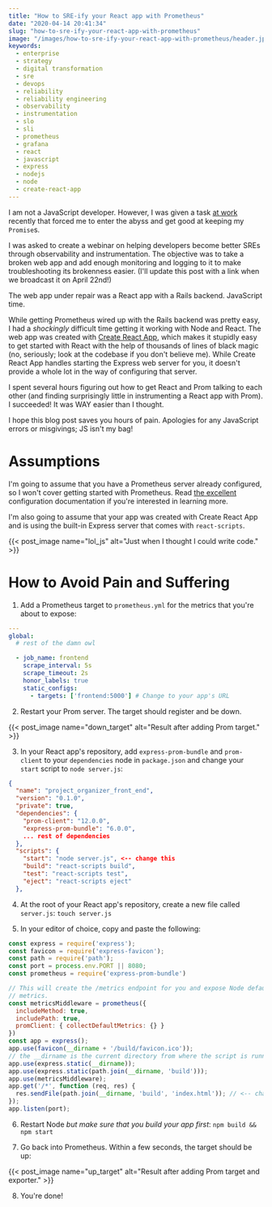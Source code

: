 ```yaml
---
title: "How to SRE-ify your React app with Prometheus"
date: "2020-04-14 20:41:34"
slug: "how-to-sre-ify-your-react-app-with-prometheus"
image: "/images/how-to-sre-ify-your-react-app-with-prometheus/header.jpg"
keywords:
  - enterprise
  - strategy
  - digital transformation
  - sre
  - devops
  - reliability
  - reliability engineering
  - observability
  - instrumentation
  - slo
  - sli
  - prometheus
  - grafana
  - react
  - javascript
  - express
  - nodejs
  - node
  - create-react-app
---
```


I am not a JavaScript developer. However, I was given a task [at work](https://contino.io)
recently that forced me to enter the abyss and get good at keeping my `Promise`s.

I was asked to create a webinar on helping developers become better SREs through observability
and instrumentation. The objective was to take a broken web app and add enough monitoring
and logging to it to make troubleshooting its brokenness easier. (I'll update this post
with a link when we broadcast it on April 22nd!)

The web app under repair was a React app with a Rails backend. JavaScript time.

While getting Prometheus wired up with the Rails backend was pretty easy, I had a
_shockingly_ difficult time getting it working with Node and React. The web app was created
with [Create React App](https://github.com/facebook/create-react-app), which makes it
stupidly easy to get started with React with the help of thousands of lines of black magic
(no, seriously; look at the codebase if you don't believe me). While Create React App handles
starting the Express web server for you, it doesn't provide a whole lot in the way of
configuring that server.

I spent several hours figuring out how to get React and Prom talking to each other
(and finding surprisingly little in instrumenting a React app with Prom). I succeeded! It was
WAY easier than I thought.

I hope this blog post saves you hours of pain. Apologies for any JavaScript errors or misgivings;
JS isn't my bag!

# Assumptions

I'm going to assume that you have a Prometheus server already configured, so I won't cover
getting started with Prometheus. Read [the
excellent](https://prometheus.io/docs/prometheus/latest/configuration/configuration/)
configuration documentation if you're interested in learning more.

I'm also going to assume that your app was created with Create React App and is using the
built-in Express server that comes with `react-scripts`.

{{< post_image name="lol_js" alt="Just when I thought I could write code." >}}

# How to Avoid Pain and Suffering

1. Add a Prometheus target to `prometheus.yml` for the metrics that you're about to expose:

```yaml
---
global:
  # rest of the damn owl

  - job_name: frontend
    scrape_interval: 5s
    scrape_timeout: 2s
    honor_labels: true
    static_configs:
      - targets: ['frontend:5000'] # Change to your app's URL
```

2. Restart your Prom server. The target should register and be down.

{{< post_image name="down_target" alt="Result after adding Prom target."   >}}

3. In your React app's repository, add `express-prom-bundle` and `prom-client` to your
   `dependencies` node in `package.json` and change your `start` script to
   `node server.js`:

```json
{
  "name": "project_organizer_front_end",
  "version": "0.1.0",
  "private": true,
  "dependencies": {
    "prom-client": "12.0.0",
    "express-prom-bundle": "6.0.0",
    ... rest of dependencies
  },
  "scripts": {
    "start": "node server.js", <-- change this
    "build": "react-scripts build",
    "test": "react-scripts test",
    "eject": "react-scripts eject"
  },

```

4. At the root of your React app's repository, create a new file called
   `server.js`: `touch server.js`

5. In your editor of choice, copy and paste the following:

```javascript
const express = require('express');
const favicon = require('express-favicon');
const path = require('path');
const port = process.env.PORT || 8080;
const prometheus = require('express-prom-bundle')

// This will create the /metrics endpoint for you and expose Node default
// metrics.
const metricsMiddleware = prometheus({
  includeMethod: true,
  includePath: true,
  promClient: { collectDefaultMetrics: {} }
})
const app = express();
app.use(favicon(__dirname + '/build/favicon.ico'));
// the __dirname is the current directory from where the script is running
app.use(express.static(__dirname));
app.use(express.static(path.join(__dirname, 'build')));
app.use(metricsMiddleware);
app.get('/*', function (req, res) {
  res.sendFile(path.join(__dirname, 'build', 'index.html')); // <-- change if not using index.html
});
app.listen(port);
```

6. Restart Node _but make sure that you build your app first_: `npm build && npm start`

7. Go back into Prometheus. Within a few seconds, the target should be up:

{{< post_image name="up_target" alt="Result after adding Prom target and exporter."   >}}

8. You're done!
